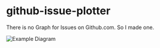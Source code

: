 # github-issue-plotter
There is no Graph for Issues on Github.com. So I made one.

![Example Diagram]("./example.png")
